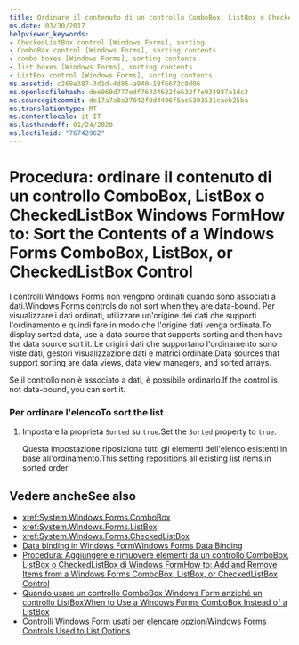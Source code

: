 ```yaml
---
title: Ordinare il contenuto di un controllo ComboBox, ListBox o CheckedListBox
ms.date: 03/30/2017
helpviewer_keywords:
- CheckedListBox control [Windows Forms], sorting
- ComboBox control [Windows Forms], sorting contents
- combo boxes [Windows Forms], sorting contents
- list boxes [Windows Forms], sorting contents
- ListBox control [Windows Forms], sorting contents
ms.assetid: c268e387-3d1d-4d86-a940-19f6673c8d06
ms.openlocfilehash: dee969d777edf76434622fe632f7e934987a1dc3
ms.sourcegitcommit: de17a7a0a37042f0d4406f5ae5393531caeb25ba
ms.translationtype: MT
ms.contentlocale: it-IT
ms.lasthandoff: 01/24/2020
ms.locfileid: "76742962"
---
```

# <a name="how-to-sort-the-contents-of-a-windows-forms-combobox-listbox-or-checkedlistbox-control"></a><span data-ttu-id="ce599-102">Procedura: ordinare il contenuto di un controllo ComboBox, ListBox o CheckedListBox Windows Form</span><span class="sxs-lookup"><span data-stu-id="ce599-102">How to: Sort the Contents of a Windows Forms ComboBox, ListBox, or CheckedListBox Control</span></span>
<span data-ttu-id="ce599-103">I controlli Windows Forms non vengono ordinati quando sono associati a dati.</span><span class="sxs-lookup"><span data-stu-id="ce599-103">Windows Forms controls do not sort when they are data-bound.</span></span> <span data-ttu-id="ce599-104">Per visualizzare i dati ordinati, utilizzare un'origine dei dati che supporti l'ordinamento e quindi fare in modo che l'origine dati venga ordinata.</span><span class="sxs-lookup"><span data-stu-id="ce599-104">To display sorted data, use a data source that supports sorting and then have the data source sort it.</span></span> <span data-ttu-id="ce599-105">Le origini dati che supportano l'ordinamento sono viste dati, gestori visualizzazione dati e matrici ordinate.</span><span class="sxs-lookup"><span data-stu-id="ce599-105">Data sources that support sorting are data views, data view managers, and sorted arrays.</span></span>  
  
 <span data-ttu-id="ce599-106">Se il controllo non è associato a dati, è possibile ordinarlo.</span><span class="sxs-lookup"><span data-stu-id="ce599-106">If the control is not data-bound, you can sort it.</span></span>  
  
### <a name="to-sort-the-list"></a><span data-ttu-id="ce599-107">Per ordinare l'elenco</span><span class="sxs-lookup"><span data-stu-id="ce599-107">To sort the list</span></span>  
  
1. <span data-ttu-id="ce599-108">Impostare la proprietà `Sorted` su `true`.</span><span class="sxs-lookup"><span data-stu-id="ce599-108">Set the `Sorted` property to `true`.</span></span>  
  
     <span data-ttu-id="ce599-109">Questa impostazione riposiziona tutti gli elementi dell'elenco esistenti in base all'ordinamento.</span><span class="sxs-lookup"><span data-stu-id="ce599-109">This setting repositions all existing list items in sorted order.</span></span>  
  
## <a name="see-also"></a><span data-ttu-id="ce599-110">Vedere anche</span><span class="sxs-lookup"><span data-stu-id="ce599-110">See also</span></span>

- <xref:System.Windows.Forms.ComboBox>
- <xref:System.Windows.Forms.ListBox>
- <xref:System.Windows.Forms.CheckedListBox>
- [<span data-ttu-id="ce599-111">Data binding in Windows Form</span><span class="sxs-lookup"><span data-stu-id="ce599-111">Windows Forms Data Binding</span></span>](../windows-forms-data-binding.md)
- [<span data-ttu-id="ce599-112">Procedura: Aggiungere e rimuovere elementi da un controllo ComboBox, ListBox o CheckedListBox di Windows Form</span><span class="sxs-lookup"><span data-stu-id="ce599-112">How to: Add and Remove Items from a Windows Forms ComboBox, ListBox, or CheckedListBox Control</span></span>](add-and-remove-items-from-a-wf-combobox.md)
- [<span data-ttu-id="ce599-113">Quando usare un controllo ComboBox Windows Form anziché un controllo ListBox</span><span class="sxs-lookup"><span data-stu-id="ce599-113">When to Use a Windows Forms ComboBox Instead of a ListBox</span></span>](when-to-use-a-windows-forms-combobox-instead-of-a-listbox.md)
- [<span data-ttu-id="ce599-114">Controlli Windows Form usati per elencare opzioni</span><span class="sxs-lookup"><span data-stu-id="ce599-114">Windows Forms Controls Used to List Options</span></span>](windows-forms-controls-used-to-list-options.md)
